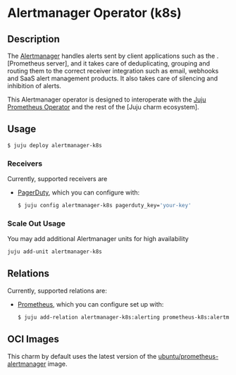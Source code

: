 # Alertmanager Operator (k8s)

## Description

The [Alertmanager] handles alerts sent by client applications such as the .[Prometheus server], and it takes care of deduplicating, grouping and routing them to the correct receiver integration such as email, webhooks and SaaS alert management products. It also takes care of silencing and inhibition of alerts.

This Alertmanager operator is designed to interoperate with the [Juju] [Prometheus Operator][Prometheus Operator] and the rest of the [Juju charm ecosystem].

## Usage

```sh
$ juju deploy alertmanager-k8s
```

### Receivers

Currently, supported receivers are

* [PagerDuty](https://www.pagerduty.com/), which you can configure with:

  ```sh
  $ juju config alertmanager-k8s pagerduty_key='your-key'
  ```

### Scale Out Usage

You may add additional Alertmanager units for high availability

```sh
juju add-unit alertmanager-k8s
```

## Relations

Currently, supported relations are:

* [Prometheus], which you can configure set up with:

  ```sh
  $ juju add-relation alertmanager-k8s:alerting prometheus-k8s:alertmanager
  ```

## OCI Images

This charm by default uses the latest version of the [ubuntu/prometheus-alertmanager](https://hub.docker.com/r/ubuntu/prometheus-alertmanager) image.

[Alertmanager]: https://prometheus.io/docs/alerting/latest/alertmanager/
[Prometheus]: https://prometheus.io/docs/introduction/overview/
[Prometheus Operator]: https://github.com/canonical/prometheus-operator
[Juju]: https://jaas.ai/
[charm ecosystem]: https://charmhub.io/
